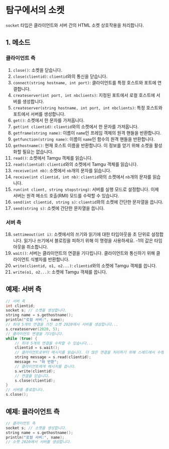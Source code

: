 # 탐구에서의 소켓

`socket` 타입은 클라이언트와 서버 간의 HTML 소켓 상호작용을 처리합니다.

## 1. 메소드

### 클라이언트 측

1. `close()`: 소켓을 닫습니다.
2. `close(clientid)`: `clientid`와의 통신을 닫습니다.
3. `connect(string hostname, int port)`: 클라이언트를 특정 호스트와 포트에 연결합니다.
4. `createserver(int port, int nbclients)`: 지정된 포트에서 로컬 호스트에 서버를 생성합니다.
5. `createserver(string hostname, int port, int nbclients)`: 특정 호스트와 포트에서 서버를 생성합니다.
6. `get()`: 소켓에서 한 문자를 가져옵니다.
7. `get(int clientid)`: `clientid`와의 소켓에서 한 문자를 가져옵니다.
8. `getframe(string name)`: 이름이 `name`인 프레임 객체의 원격 핸들을 반환합니다.
9. `getfunction(string name)`: 이름이 `name`인 함수의 원격 핸들을 반환합니다.
10. `gethostname()`: 현재 호스트 이름을 반환합니다. 이 정보를 얻기 위해 소켓을 활성화할 필요는 없습니다.
11. `read()`: 소켓에서 Tamgu 객체를 읽습니다.
12. `read(clientid)`: `clientid`와의 소켓에서 Tamgu 객체를 읽습니다.
13. `receive(int nb)`: 소켓에서 `nb`개의 문자를 읽습니다.
14. `receive(int clientid, int nb)`: `clientid`와의 소켓에서 `nb`개의 문자를 읽습니다.
15. `run(int client, string stopstring)`: 서버를 실행 모드로 설정합니다. 이제 서버는 원격 메소드 호출(RMI) 모드를 수락할 수 있습니다.
16. `send(int clientid, string s)`: `clientid`와의 소켓에 간단한 문자열을 씁니다.
17. `send(string s)`: 소켓에 간단한 문자열을 씁니다.

### 서버 측

18. `settimeout(int i)`: 소켓에서의 쓰기와 읽기에 대한 타임아웃을 초 단위로 설정합니다. 읽기나 쓰기에서 블로킹을 피하기 위해 이 명령을 사용하세요. -1의 값은 타임아웃을 취소합니다.
19. `wait()`: 서버는 클라이언트의 연결을 기다립니다. 클라이언트와 통신하기 위해 클라이언트 식별자를 반환합니다.
20. `write(clientid, o1, o2...)`: `clientid`와의 소켓에 Tamgu 객체를 씁니다.
21. `write(o1, o2...)`: 소켓에 Tamgu 객체를 씁니다.

## 예제: 서버 측

```cpp
// 서버 측
int clientid;
socket s; // 소켓을 생성합니다.
string name = s.gethostname();
println("로컬 서버:", name);
// 최대 5개의 연결을 가진 소켓 2020에서 서버를 생성합니다...
s.createserver(2020, 5);
// 클라이언트 연결을 기다립니다.
while (true) {
    // 최대 5개의 연결을 수락할 수 있습니다...
    clientid = s.wait();
    // 클라이언트로부터 메시지를 읽습니다. 더 많은 연결을 처리하기 위해 스레드에서 수행되어야 합니다.
    string message = s.read(clientid);
    message += "와 반환";
    // 클라이언트에게 메시지를 씁니다.
    s.write(clientid);
    // 연결을 닫습니다.
    s.close(clientid);
}
// 서버를 종료합니다.
s.close();
```

## 예제: 클라이언트 측

```cpp
// 클라이언트 측
socket s; // 소켓을 생성합니다.
string name = s.gethostname();
println("로컬 서버:", name);
// 소켓 2020에서 서버를 생성합니다.
```